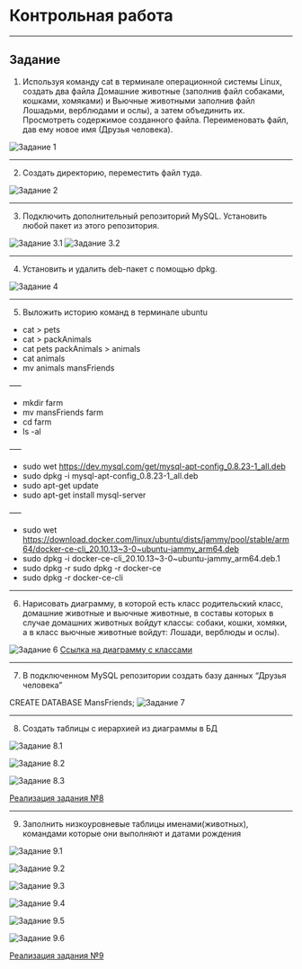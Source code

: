 # Контрольная работа
***
## Задание
1. Используя команду cat в терминале операционной системы Linux, создать
   два файла Домашние животные (заполнив файл собаками, кошками,
   хомяками) и Вьючные животными заполнив файл Лошадьми, верблюдами и
   ослы), а затем объединить их. Просмотреть содержимое созданного файла.
   Переименовать файл, дав ему новое имя (Друзья человека).

![Задание 1](images/1.png)
***
2. Создать директорию, переместить файл туда.

![Задание 2](images/2.png)
***
3. Подключить дополнительный репозиторий MySQL. Установить любой пакет
   из этого репозитория.

![Задание 3.1](images/3.1.png)
![Задание 3.2](images/3.2.png)
***
4. Установить и удалить deb-пакет с помощью dpkg.

![Задание 4](images/4.png)
***
5. Выложить историю команд в терминале ubuntu

* cat > pets
* cat > packAnimals
* cat pets packAnimals > animals
* cat animals
* mv animals mansFriends

–––

* mkdir farm 
* mv mansFriends farm 
* cd farm 
* ls -al

–––

* sudo wet https://dev.mysql.com/get/mysql-apt-config_0.8.23-1_all.deb
* sudo dpkg -i mysql-apt-config_0.8.23-1_all.deb
* sudo apt-get update
* sudo apt-get install mysql-server

–––

* sudo wet https://download.docker.com/linux/ubuntu/dists/jammy/pool/stable/arm64/docker-ce-cli_20.10.13~3-0~ubuntu-jammy_arm64.deb
* sudo dpkg -i docker-ce-cli_20.10.13~3-0~ubuntu-jammy_arm64.deb.1
* sudo dpkg -r sudo dpkg -r docker-ce
* sudo dpkg -r docker-ce-cli
***
6.  Нарисовать диаграмму, в которой есть класс родительский класс, домашние
    животные и вьючные животные, в составы которых в случае домашних
    животных войдут классы: собаки, кошки, хомяки, а в класс вьючные животные
    войдут: Лошади, верблюды и ослы).

![Задание 6](images/6.png)
[Ссылка на диаграмму с классами](Classes.drawio)
***
7. В подключенном MySQL репозитории создать базу данных “Друзья
   человека”

CREATE DATABASE MansFriends;
![Задание 7](images/7.png)
***
8. Создать таблицы с иерархией из диаграммы в БД

![Задание 8.1](images/8.1.png)

![Задание 8.2](images/8.2.png)

![Задание 8.3](images/8.3.png)

[Реализация задания №8](Animals.sql)
***
9. Заполнить низкоуровневые таблицы именами(животных), командами
которые они выполняют и датами рождения

![Задание 9.1](images/9.1.png)

![Задание 9.2](images/9.2.png)

![Задание 9.3](images/9.3.png)

![Задание 9.4](images/9.4.png)

![Задание 9.5](images/9.5.png)

![Задание 9.6](images/9.6.png)

[Реализация задания №9](Animals.sql)









